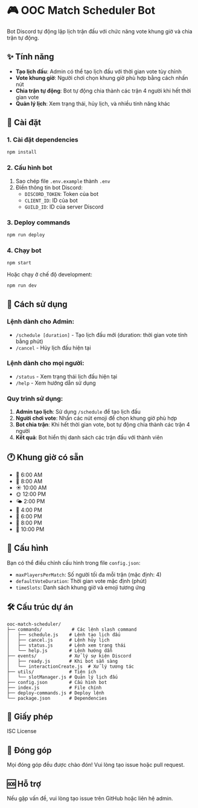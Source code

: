 # 🎮 OOC Match Scheduler Bot

Bot Discord tự động lập lịch trận đấu với chức năng vote khung giờ và chia trận tự động.

## ✨ Tính năng

- **Tạo lịch đấu**: Admin có thể tạo lịch đấu với thời gian vote tùy chỉnh
- **Vote khung giờ**: Người chơi chọn khung giờ phù hợp bằng cách nhấn nút
- **Chia trận tự động**: Bot tự động chia thành các trận 4 người khi hết thời gian vote
- **Quản lý lịch**: Xem trạng thái, hủy lịch, và nhiều tính năng khác

## 🚀 Cài đặt

### 1. Cài đặt dependencies

```bash
npm install
```

### 2. Cấu hình bot

1. Sao chép file `.env.example` thành `.env`
2. Điền thông tin bot Discord:
   - `DISCORD_TOKEN`: Token của bot
   - `CLIENT_ID`: ID của bot
   - `GUILD_ID`: ID của server Discord

### 3. Deploy commands

```bash
npm run deploy
```

### 4. Chạy bot

```bash
npm start
```

Hoặc chạy ở chế độ development:

```bash
npm run dev
```

## 🎯 Cách sử dụng

### Lệnh dành cho Admin:

- `/schedule [duration]` - Tạo lịch đấu mới (duration: thời gian vote tính bằng phút)
- `/cancel` - Hủy lịch đấu hiện tại

### Lệnh dành cho mọi người:

- `/status` - Xem trạng thái lịch đấu hiện tại
- `/help` - Xem hướng dẫn sử dụng

### Quy trình sử dụng:

1. **Admin tạo lịch**: Sử dụng `/schedule` để tạo lịch đấu
2. **Người chơi vote**: Nhấn các nút emoji để chọn khung giờ phù hợp
3. **Bot chia trận**: Khi hết thời gian vote, bot tự động chia thành các trận 4 người
4. **Kết quả**: Bot hiển thị danh sách các trận đấu với thành viên

## 🕐 Khung giờ có sẵn

- 🌅 6:00 AM
- 🌄 8:00 AM  
- ☀️ 10:00 AM
- 🌞 12:00 PM
- 🌤️ 2:00 PM
- 🌇 4:00 PM
- 🌆 6:00 PM
- 🌃 8:00 PM
- 🌙 10:00 PM

## 🔧 Cấu hình

Bạn có thể điều chỉnh cấu hình trong file `config.json`:

- `maxPlayersPerMatch`: Số người tối đa mỗi trận (mặc định: 4)
- `defaultVoteDuration`: Thời gian vote mặc định (phút)
- `timeSlots`: Danh sách khung giờ và emoji tương ứng

## 🛠️ Cấu trúc dự án

```
ooc-match-scheduler/
├── commands/           # Các lệnh slash command
│   ├── schedule.js    # Lệnh tạo lịch đấu
│   ├── cancel.js      # Lệnh hủy lịch
│   ├── status.js      # Lệnh xem trạng thái
│   └── help.js        # Lệnh hướng dẫn
├── events/            # Xử lý sự kiện Discord
│   ├── ready.js       # Khi bot sẵn sàng
│   └── interactionCreate.js  # Xử lý tương tác
├── utils/             # Tiện ích
│   └── slotManager.js # Quản lý lịch đấu
├── config.json        # Cấu hình bot
├── index.js           # File chính
├── deploy-commands.js # Deploy lệnh
└── package.json       # Dependencies
```

## 📝 Giấy phép

ISC License

## 🤝 Đóng góp

Mọi đóng góp đều được chào đón! Vui lòng tạo issue hoặc pull request.

## 🆘 Hỗ trợ

Nếu gặp vấn đề, vui lòng tạo issue trên GitHub hoặc liên hệ admin.
